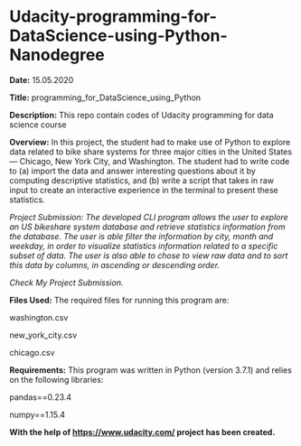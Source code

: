 # Udacity-programming-for-DataScience-using-Python-Nanodegree

**Date:** 15.05.2020 

**Title:** programming_for_DataScience_using_Python

**Description:** This repo contain  codes of Udacity programming for data science course

**Overview:** In this project, the student had to make use of Python to explore data related to bike share systems for three major cities in the United States — Chicago, New York City, and Washington. The student had to write code to (a) import the data and answer interesting questions about it by computing descriptive statistics, and (b) write a script that takes in raw input to create an interactive experience in the terminal to present these statistics.

*Project Submission: The developed CLI program allows the user to explore an US bikeshare system database and retrieve statistics information from the database. The user is able filter the information by city, month and weekday, in order to visualize statistics information related to a specific subset of data. The user is also able to chose to view raw data and to sort this data by columns, in ascending or descending order.*

*Check My Project Submission.*

**Files Used:** The required files for running this program are:

washington.csv

new_york_city.csv

chicago.csv

**Requirements:** This program was written in Python (version 3.7.1) and relies on the following libraries:

pandas==0.23.4

numpy==1.15.4

**With the help of https://www.udacity.com/ project has been created.**
